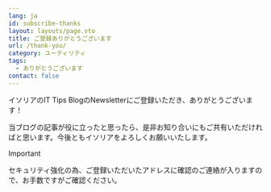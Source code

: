 ```yaml
---
lang: ja
id: subscribe-thanks
layout: layouts/page.vto
title: ご登録ありがとうございます
url: /thank-you/
category: ユーティリティ
tags: 
  - ありがとうございます
contact: false
---
```


イソリアのIT Tips BlogのNewsletterにご登録いただき、ありがとうございます！

当ブログの記事が役に立ったと思ったら、是非お知り合いにもご共有いただければと思います。今後ともイソリアをよろしくお願いいたします。

> [!IMPORTANT]
> セキュリティ強化の為、ご登録いただいたアドレスに確認のご連絡が入りますので、お手数ですがご確認ください。
